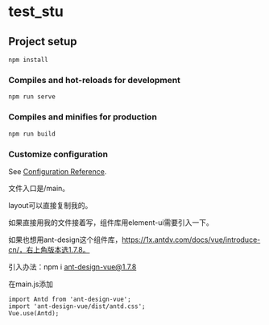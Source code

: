 # test_stu

## Project setup
```
npm install
```

### Compiles and hot-reloads for development
```
npm run serve
```

### Compiles and minifies for production
```
npm run build
```

### Customize configuration
See [Configuration Reference](https://cli.vuejs.org/config/).



文件入口是/main。

layout可以直接复制我的。

如果直接用我的文件接着写，组件库用element-ui需要引入一下。

如果也想用ant-design这个组件库，https://1x.antdv.com/docs/vue/introduce-cn/，右上角版本选1.7.8。

引入办法：npm i ant-design-vue@1.7.8

在main.js添加

```
import Antd from 'ant-design-vue';
import 'ant-design-vue/dist/antd.css';
Vue.use(Antd);
```

